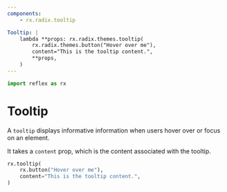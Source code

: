 ```yaml
---
components:
    - rx.radix.tooltip

Tooltip: |
    lambda **props: rx.radix.themes.tooltip(
        rx.radix.themes.button("Hover over me"),
        content="This is the tooltip content.",
        **props,
    )
---
```


```python exec
import reflex as rx
```

# Tooltip

A `tooltip` displays informative information when users hover over or focus on an element.

It takes a `content` prop, which is the content associated with the tooltip.

```python demo
rx.tooltip(
    rx.button("Hover over me"),
    content="This is the tooltip content.",
)
```